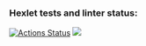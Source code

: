 ### Hexlet tests and linter status:
[![Actions Status](https://github.com/viktordiag/frontend-project-44/workflows/hexlet-check/badge.svg)](https://github.com/viktordiag/frontend-project-44/actions)
<a href="https://codeclimate.com/github/viktordiag/frontend-project-44/maintainability"><img src="https://api.codeclimate.com/v1/badges/682fc6190ad6fc019d47/maintainability" /></a>
